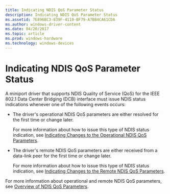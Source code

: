 ```yaml
---
title: Indicating NDIS QoS Parameter Status
description: Indicating NDIS QoS Parameter Status
ms.assetid: 7E896BC3-839F-4119-BF79-A7BB4CA61CDA
ms.author: windows-driver-content
ms.date: 04/20/2017
ms.topic: article
ms.prod: windows-hardware
ms.technology: windows-devices
---
```


# Indicating NDIS QoS Parameter Status


A miniport driver that supports NDIS Quality of Service (QoS) for the IEEE 802.1 Data Center Bridging (DCB) interface must issue NDIS status indications whenever one of the following events occurs:

-   The driver's operational NDIS QoS parameters are either resolved for the first time or change later.

    For more information about how to issue this type of NDIS status indication, see [Indicating Changes to the Operational NDIS QoS Parameters](indicating-changes-to-the-operational-ndis-qos-parameters.md).

-   The driver's remote NDIS QoS parameters are either received from a data-link peer for the first time or change later.

    For more information about how to issue this type of NDIS status indication, see [Indicating Changes to the Remote NDIS QoS Parameters](indicating-changes-to-the-remote-ndis-qos-parameters.md).

For more information about operational and remote NDIS QoS parameters, see [Overview of NDIS QoS Parameters](overview-of-ndis-qos-parameters.md).

 

 





